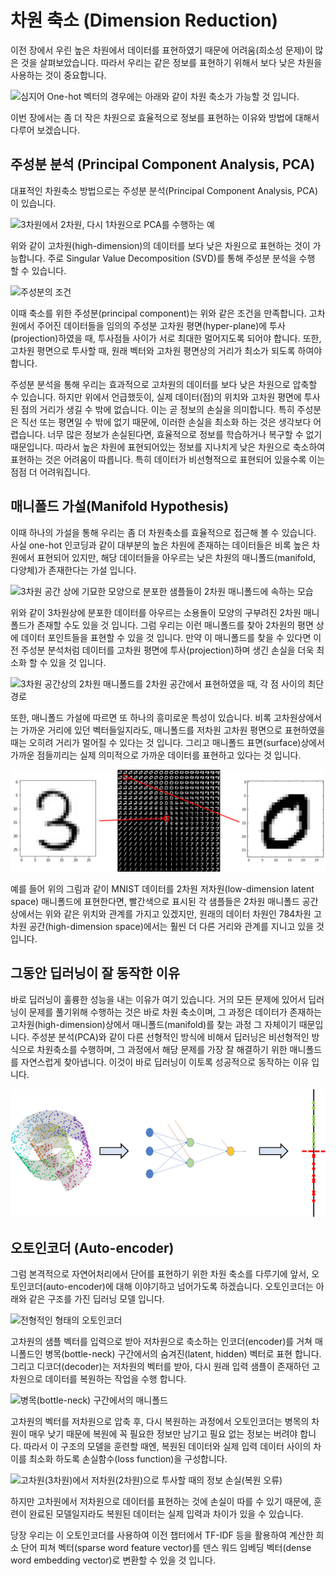# 차원 축소 (Dimension Reduction)

이전 장에서 우린 높은 차원에서 데이터를 표현하였기 때문에 어려움(희소성 문제)이 많은 것을 살펴보았습니다. 따라서 우리는 같은 정보를 표현하기 위해서 보다 낮은 차원을 사용하는 것이 중요합니다.

![심지어 One-hot 벡터의 경우에는 아래와 같이 차원 축소가 가능할 것 입니다.](../assets/w2v-one-hot-dimension-reduction.png)

이번 장에서는 좀 더 작은 차원으로 효율적으로 정보를 표현하는 이유와 방법에 대해서 다루어 보겠습니다.

## 주성분 분석 (Principal Component Analysis, PCA)

대표적인 차원축소 방법으로는 주성분 분석(Principal Component Analysis, PCA)이 있습니다.

![3차원에서 2차원, 다시 1차원으로 PCA를 수행하는 예](../assets/w2v-pca-example.png)

위와 같이 고차원(high-dimension)의 데이터를 보다 낮은 차원으로 표현하는 것이 가능합니다. 주로 Singular Value Decomposition (SVD)를 통해 주성분 분석을 수행 할 수 있습니다.

![주성분의 조건](../assets/w2v-pca-principles.png)

이때 축소를 위한 주성분(principal component)는 위와 같은 조건을 만족합니다. 고차원에서 주어진 데이터들을 임의의 주성분 고차원 평면(hyper-plane)에 투사(projection)하였을 때, 투사점들 사이가 서로 최대한 멀어지도록 되어야 합니다. 또한, 고차원 평면으로 투사할 때, 원래 벡터와 고차원 평면상의 거리가 최소가 되도록 하여야 합니다.

주성분 분석을 통해 우리는 효과적으로 고차원의 데이터를 보다 낮은 차원으로 압축할 수 있습니다. 하지만 위에서 언급했듯이, 실제 데이터(점)의 위치와 고차원 평면에 투사된 점의 거리가 생길 수 밖에 없습니다. 이는 곧 정보의 손실을 의미합니다. 특히 주성분은 직선 또는 평면일 수 밖에 없기 때문에, 이러한 손실을 최소화 하는 것은 생각보다 어렵습니다. 너무 많은 정보가 손실된다면, 효율적으로 정보를 학습하거나 복구할 수 없기 때문입니다. 따라서 높은 차원에 표현되어있는 정보를 지나치게 낮은 차원으로 축소하여 표현하는 것은 어려움이 따릅니다. 특히 데이터가 비선형적으로 표현되어 있을수록 이는 점점 더 어려워집니다.

## 매니폴드 가설(Manifold Hypothesis)

이때 하나의 가설을 통해 우리는 좀 더 차원축소를 효율적으로 접근해 볼 수 있습니다. 사실 one-hot 인코딩과 같이 대부분의 높은 차원에 존재하는 데이터들은 비록 높은 차원에서 표현되어 있지만, 해당 데이터들을 아우르는 낮은 차원의 매니폴드(manifold, 다양체)가 존재한다는 가설 입니다.

![3차원 공간 상에 기묘한 모양으로 분포한 샘플들이 2차원 매니폴드에 속하는 모습](../assets/w2v-swiss-roll.png)

위와 같이 3차원상에 분포한 데이터를 아우르는 소용돌이 모양의 구부려진 2차원 매니폴드가 존재할 수도 있을 것 입니다. 그럼 우리는 이런 매니폴드를 찾아 2차원의 평면 상에 데이터 포인트들을 표현할 수 있을 것 입니다. 만약 이 매니폴드를 찾을 수 있다면 이전 주성분 분석처럼 데이터를 고차원 평면에 투사(projection)하며 생긴 손실을 더욱 최소화 할 수 있을 것 입니다.

![3차원 공간상의 2차원 매니폴드를 2차원 공간에서 표현하였을 때, 각 점 사이의 최단경로](../assets/w2v-manifold-distance.png)

또한, 매니폴드 가설에 따르면 또 하나의 흥미로운 특성이 있습니다. 비록 고차원상에서는 가까운 거리에 있던 벡터들일지라도, 매니폴드를 저차원 고차원 평면으로 표현하였을 때는 오히려 거리가 멀어질 수 있다는 것 입니다. 그리고 매니폴드 표면(surface)상에서 가까운 점들끼리는 실제 의미적으로 가까운 데이터를 표현하고 있다는 것 입니다.

![MNIST 데이터를 2차원 매니폴드에 표현하였을 때, 두 샘플의 위치](../assets/w2v-manifold_distance_mnist_example.png)

예를 들어 위의 그림과 같이 MNIST 데이터를 2차원 저차원(low-dimension latent space) 매니폴드에 표현한다면, 빨간색으로 표시된 각 샘플들은 2차원 매니폴드 공간 상에서는 위와 같은 위치와 관계를 가지고 있겠지만, 원래의 데이터 차원인 784차원 고차원 공간(high-dimension space)에서는 훨씬 더 다른 거리와 관계를 지니고 있을 것 입니다.

## 그동안 딥러닝이 잘 동작한 이유

바로 딥러닝이 훌륭한 성능을 내는 이유가 여기 있습니다. 거의 모든 문제에 있어서 딥러닝이 문제를 풀기위해 수행하는 것은 바로 차원 축소이며, 그 과정은 데이터가 존재하는 고차원(high-dimension)상에서 매니폴드(manifold)를 찾는 과정 그 자체이기 때문입니다. 주성분 분석(PCA)와 같이 다른 선형적인 방식에 비해서 딥러닝은 비선형적인 방식으로 차원축소를 수행하며, 그 과정에서 해당 문제를 가장 잘 해결하기 위한 매니폴드를 자연스럽게 찾아냅니다. 이것이 바로 딥러닝이 이토록 성공적으로 동작하는 이유 입니다.

![3차원 데이터를 입력으로 받아 1차원의 binary classification을 수행할 때](../assets/w2v-decision_boundary.png)

## 오토인코더 (Auto-encoder)

그럼 본격적으로 자연어처리에서 단어를 표현하기 위한 차원 축소를 다루기에 앞서, 오토인코더(auto-encoder)에 대해 이야기하고 넘어가도록 하겠습니다. 오토인코더는 아래와 같은 구조를 가진 딥러닝 모델 입니다. 

![전형적인 형태의 오토인코더](../assets/w2v-auto-encoder.png)

고차원의 샘플 벡터를 입력으로 받아 저차원으로 축소하는 인코더(encoder)를 거쳐 매니폴드인 병목(bottle-neck) 구간에서의 숨겨진(latent, hidden) 벡터로 표현 합니다. 그리고 디코더(decoder)는 저차원의 벡터를 받아, 다시 원래 입력 샘플이 존재하던 고차원으로 데이터를 복원하는 작업을 수행 합니다. 

![병목(bottle-neck) 구간에서의 매니폴드](../assets/w2v-auto-encoder-manifold.png)

고차원의 벡터를 저차원으로 압축 후, 다시 복원하는 과정에서 오토인코더는 병목의 차원이 매우 낮기 때문에 복원에 꼭 필요한 정보만 남기고 필요 없는 정보는 버려야 합니다. 따라서 이 구조의 모델을 훈련할 때엔, 복원된 데이터와 실제 입력 데이터 사이의 차이를 최소화 하도록 손실함수(loss function)을 구성합니다. 

![고차원(3차원)에서 저차원(2차원)으로 투사할 때의 정보 손실(복원 오류)](../assets/w2v-manifold-reconstruction-error.png)

하지만 고차원에서 저차원으로 데이터를 표현하는 것에 손실이 따를 수 있기 때문에, 훈련이 완료된 모델일지라도 복원된 데이터는 실제 입력과 차이가 있을 수 있습니다.

<!--
![](../assets/w2v-manifold-surface-projection.png)
-->

당장 우리는 이 오토인코더를 사용하여 이전 챕터에서 TF-IDF 등을 활용하여 계산한 희소 단어 피쳐 벡터(sparse word feature vector)를 덴스 워드 임베딩 벡터(dense word embedding vector)로 변환할 수 있을 것 입니다.